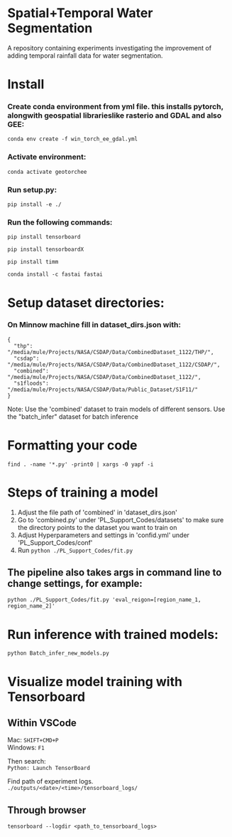 # Spatial+Temporal Water Segmentation

A repository containing experiments investigating the improvement of adding temporal rainfall data for water segmentation.

# Install

### Create conda environment from yml file. this installs pytorch, alongwith geospatial librarieslike rasterio and GDAL and also GEE:

`conda env create -f win_torch_ee_gdal.yml`

### Activate environment:

`conda activate geotorchee`

### Run setup.py:

`pip install -e ./`

### Run the following commands:

`pip install tensorboard`

`pip install tensorboardX`

`pip install timm`

`conda install -c fastai fastai`

# Setup dataset directories:

### On Minnow machine fill in dataset_dirs.json with:

```
{
  "thp": "/media/mule/Projects/NASA/CSDAP/Data/CombinedDataset_1122/THP/",
  "csdap": "/media/mule/Projects/NASA/CSDAP/Data/CombinedDataset_1122/CSDAP/",
  "combined": "/media/mule/Projects/NASA/CSDAP/Data/CombinedDataset_1122/",
  "s1floods": "/media/mule/Projects/NASA/CSDAP/Data/Public_Dataset/S1F11/"
}
```
Note: Use the 'combined' dataset to train models of different sensors. Use the "batch_infer" dataset for batch inference
# Formatting your code

`find . -name '*.py' -print0 | xargs -0 yapf -i`

# Steps of training a model

1. Adjust the file path of 'combined' in 'dataset_dirs.json'   
2. Go to 'combined.py' under 'PL_Support_Codes/datasets' to make sure the directory points to the dataset you want to train on  
3. Adjust Hyperparameters and settings in 'confid.yml' under 'PL_Support_Codes/conf'  
4. Run `python ./PL_Support_Codes/fit.py`  

## The pipeline also takes args in command line to change settings, for example:

`python ./PL_Support_Codes/fit.py 'eval_reigon=[region_name_1, region_name_2]'`

# Run inference with trained models:

`python Batch_infer_new_models.py`

# Visualize model training with Tensorboard

## Within VSCode

Mac: `SHIFT+CMD+P` <br />
Windows: `F1` <br />

Then search: <br />
`Python: Launch TensorBoard` <br />

Find path of experiment logs. <br />
`./outputs/<date>/<time>/tensorboard_logs/` <br />

## Through browser

`tensorboard --logdir <path_to_tensorboard_logs>`

